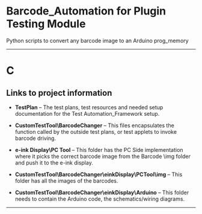 # Barcode_Automation for Plugin Testing Module
Python scripts to convert any barcode image to an Arduino prog_memory

***

# C
## Links to project information


- **TestPlan** – The test plans, test resources and needed setup documentation for the Test Automation_Framework setup.


- **CustomTestTool\BarcodeChanger**  – This files encapsulates the function called by the outside test plans, or test applets to invoke barcode driving.

	
- **e-ink Display\PC Tool** – This folder has the PC Side implementation where it picks the correct barcode image from the Barcode \img folder and push it to the e-ink display. 


- **CustomTestTool\BarcodeChanger\einkDisplay\PCTool\img**  – This folder has all the images of the barcodes.


- **CustomTestTool\BarcodeChanger\einkDisplay\Arduino**  – This folder needs to contain the Arduino code, the schematics/wiring diagrams.


***
